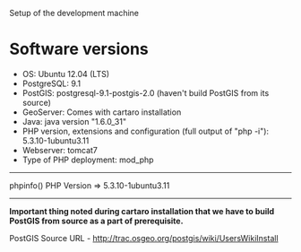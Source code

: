 Setup of the development machine

# Software versions

* OS: Ubuntu 12.04 (LTS)
* PostgreSQL: 9.1
* PostGIS: postgresql-9.1-postgis-2.0 (haven't build PostGIS from its source)
* GeoServer: Comes with cartaro installation 
* Java: java version "1.6.0_31"
* PHP version, extensions and configuration (full output of "php -i"): 5.3.10-1ubuntu3.11
* Webserver: tomcat7
* Type of PHP deployment: mod_php


***

phpinfo()
PHP Version => 5.3.10-1ubuntu3.11

***

**Important thing noted during cartaro installation that we have to build PostGIS from source as a part of prerequisite.** 

PostGIS Source URL - http://trac.osgeo.org/postgis/wiki/UsersWikiInstall 